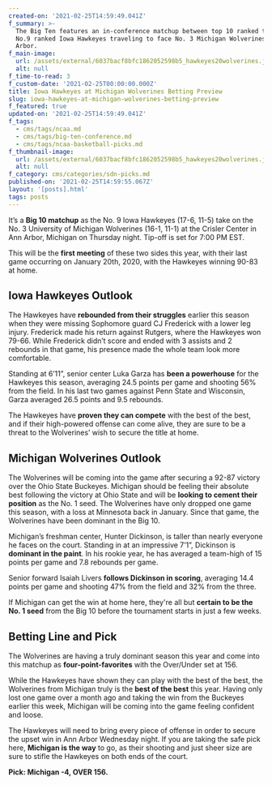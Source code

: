 ```yaml
---
created-on: '2021-02-25T14:59:49.041Z'
f_summary: >-
  The Big Ten features an in-conference matchup between top 10 ranked teams in
  No.9 ranked Iowa Hawkeyes traveling to face No. 3 Michigan Wolverines in Ann
  Arbor.
f_main-image:
  url: /assets/external/6037bacf8bfc1862052598b5_hawkeyes20wolverines.jpg
  alt: null
f_time-to-read: 3
f_custom-date: '2021-02-25T00:00:00.000Z'
title: Iowa Hawkeyes at Michigan Wolverines Betting Preview
slug: iowa-hawkeyes-at-michigan-wolverines-betting-preview
f_featured: true
updated-on: '2021-02-25T14:59:49.041Z'
f_tags:
  - cms/tags/ncaa.md
  - cms/tags/big-ten-conference.md
  - cms/tags/ncaa-basketball-picks.md
f_thumbnail-image:
  url: /assets/external/6037bacf8bfc1862052598b5_hawkeyes20wolverines.jpg
  alt: null
f_category: cms/categories/sdn-picks.md
published-on: '2021-02-25T14:59:55.067Z'
layout: '[posts].html'
tags: posts
---
```


It’s a **Big 10 matchup** as the No. 9 Iowa Hawkeyes (17-6, 11-5) take on the No. 3 University of Michigan Wolverines (16-1, 11-1) at the Crisler Center in Ann Arbor, Michigan on Thursday night. Tip-off is set for 7:00 PM EST.

This will be the **first meeting** of these two sides this year, with their last game occurring on January 20th, 2020, with the Hawkeyes winning 90-83 at home.

Iowa Hawkeyes Outlook
---------------------

The Hawkeyes have **rebounded from their struggles** earlier this season when they were missing Sophomore guard CJ Frederick with a lower leg injury. Frederick made his return against Rutgers, where the Hawkeyes won 79-66. While Frederick didn’t score and ended with 3 assists and 2 rebounds in that game, his presence made the whole team look more comfortable.

Standing at 6’11”, senior center Luka Garza has **been a powerhouse** for the Hawkeyes this season, averaging 24.5 points per game and shooting 56% from the field. In his last two games against Penn State and Wisconsin, Garza averaged 26.5 points and 9.5 rebounds.

The Hawkeyes have **proven they can compete** with the best of the best, and if their high-powered offense can come alive, they are sure to be a threat to the Wolverines’ wish to secure the title at home.

Michigan Wolverines Outlook
---------------------------

The Wolverines will be coming into the game after securing a 92-87 victory over the Ohio State Buckeyes. Michigan should be feeling their absolute best following the victory at Ohio State and will be **looking to cement their position** as the No. 1 seed. The Wolverines have only dropped one game this season, with a loss at Minnesota back in January. Since that game, the Wolverines have been dominant in the Big 10.

Michigan’s freshman center, Hunter Dickinson, is taller than nearly everyone he faces on the court. Standing in at an impressive 7’1”, Dickinson is **dominant in the paint**. In his rookie year, he has averaged a team-high of 15 points per game and 7.8 rebounds per game.

Senior forward Isaiah Livers **follows Dickinson in scoring**, averaging 14.4 points per game and shooting 47% from the field and 32% from the three.

If Michigan can get the win at home here, they're all but **certain to be the No. 1 seed** from the Big 10 before the tournament starts in just a few weeks.

Betting Line and Pick
---------------------

The Wolverines are having a truly dominant season this year and come into this matchup as **four-point-favorites** with the Over/Under set at 156.

While the Hawkeyes have shown they can play with the best of the best, the Wolverines from Michigan truly is the **best of the best** this year. Having only lost one game over a month ago and taking the win from the Buckeyes earlier this week, Michigan will be coming into the game feeling confident and loose.

The Hawkeyes will need to bring every piece of offense in order to secure the upset win in Ann Arbor Wednesday night. If you are taking the safe pick here, **Michigan is the way** to go, as their shooting and just sheer size are sure to stifle the Hawkeyes on both ends of the court.

**Pick: Michigan -4, OVER 156.**

‍

